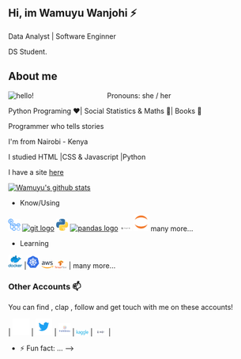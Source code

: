 

## Hi, im Wamuyu Wanjohi ⚡

Data Analyst | Software Enginner

DS Student.






## About me
<p>
  <img width="200" alt="hello!" align="left" src="https://giffiles.alphacoders.com/956/9562.gif">
</p>
Pronouns: she / her

Python Programing ❤️| Social Statistics & Maths 💙| Books 💚

Programmer who tells stories

I'm from Nairobi - Kenya  

I studied HTML |CSS & Javascript |Python  

I have a site [here](https://WanjohiWanjohi.github.io)


[![Wamuyu's github stats](https://github-readme-stats.vercel.app/api?username=WanjohiWanjohi)](https://github.com/WanjohiWanjohi/github-readme-stats)
 
 
- Know/Using

 [<img src="https://raw.githubusercontent.com/Delta456/Delta456/master/img/actions.png" alt="actions logo" width="24">](https://github.com/features/actions) 
[<img src="https://raw.githubusercontent.com/Delta456/Delta456/master/img/git.png" alt="git logo" width="24">](https://git-scm.com/) 
[<img src="https://raw.githubusercontent.com/WanjohiWanjohi/WanjohiWanjohi/master/img/python.jpg" alt="python logo" width="24">](https://www.python.org/) 
[<img src="https://raw.githubusercontent.com/WanjohiWanjohi/Wanjohi/master/img/pandas.png" alt="pandas logo" width="24">](https://pandas.pydata.org/)
[<img src="https://raw.githubusercontent.com/WanjohiWanjohi/WanjohiWanjohi/master/img/power_bi.png" alt="power bi logo" width="24">](https://powerbi.microsoft.com/en-us/)
[<img src="https://raw.githubusercontent.com/Delta456/Delta456/master/img/jupyter_notebook.png" alt="jupyter notebook logo" width="30">](https://jupyter.org/) 
many more...

- Learning

[<img src="https://raw.githubusercontent.com/github/explore/80688e429a7d4ef2fca1e82350fe8e3517d3494d/topics/docker/docker.png" alt="docker logo" width="28">](https://www.docker.com/) |[<img src="https://raw.githubusercontent.com/github/explore/80688e429a7d4ef2fca1e82350fe8e3517d3494d/topics/kubernetes/kubernetes.png" alt="kubernetes logo" width="26">](https://kubernetes.io/) 
[<img src="https://raw.githubusercontent.com/Delta456/Delta456/master/img/aws.png" alt="aws logo" width="24">](https://aws.amazon.com/) 
[<img src="https://raw.githubusercontent.com/WanjohiWanjohi/WanjohiWanjohi/master/img/tensorflow.png" alt="python logo" width="24">](https://www.python.org/) 
| many more...

### Other Accounts 📫

You can find , clap , follow and get touch with me on these accounts!

| [<img src="https://raw.githubusercontent.com/Delta456/Delta456/master/img/github.png" alt="github logo" width="34">](https://github.com/WanjohiWanjohi) |
[<img src="https://raw.githubusercontent.com/Delta456/Delta456/master/img/twitter.png" alt="twitter logo" width="34">](https://twitter.com/wanjohi_muyu) |
[<img src="https://raw.githubusercontent.com/WanjohiWanjohi/WanjohiWanjohi/master/img/tableau.png" alt="stack logo" width="24">](https://dub01.online.tableau.com/#/site/multipleviews/home) |
[<img src="https://raw.githubusercontent.com/WanjohiWanjohi/WanjohiWanjohi/master/img/kaggle.png" alt="gitlab logo" width="24">](https://www.kaggle.com/wamuyuwanjohi) | 
[<img src="https://raw.githubusercontent.com/WanjohiWanjohi/WanjohiWanjohi/master/img/zindi.png" alt="zindi logo" width="24">](https://zindi.africa/users/out) | 



- ⚡ Fun fact: ...
-->
